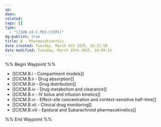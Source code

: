 ```yaml
---
up: 
down: 
related: 
tags: []
type:
  - "[[SUB.LO.C.PEX.CICM]]"
dg-publish: true
title: B - Pharmacokinetics
date created: Tuesday, March 4th 2025, 16:21:59
date modified: Tuesday, March 25th 2025, 16:09:21
---
```


%% Begin Waypoint %%

- [[CICM.B.i - Compartment models]]
- [[CICM.B.ii - Drug absorption]]
- [[CICM.B.iii - Drug distribution]]
- [[CICM.B.iv - Drug metabolism and clearance]]
- [[CICM.B.v - IV bolus and infusion kinetics]]
- [[CICM.B.vi - Effect-site concentration and context-sensitive half-time]]
- [[CICM.B.vii - Clinical drug monitoring]]
- [[CICM.B.viii - Epidural and Subarachnoid pharmacokinetics]]

%% End Waypoint %%
